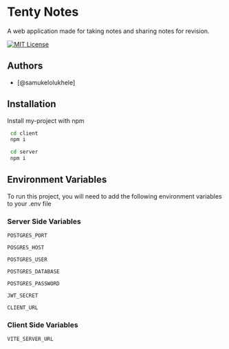 # Tenty Notes

A web application made for taking notes and sharing notes for revision.

[![MIT License](https://img.shields.io/badge/License-MIT-green.svg)](https://choosealicense.com/licenses/mit/)

## Authors

- [@samukelolukhele]

## Installation

Install my-project with npm

```bash
 cd client
 npm i
```

```bash
 cd server
 npm i
```

## Environment Variables

To run this project, you will need to add the following environment variables to your .env file

### Server Side Variables

`POSTGRES_PORT`

`POSGRES_HOST`

`POSTGRES_USER`

`POSTGRES_DATABASE`

`POSTGRES_PASSWORD`

`JWT_SECRET`

`CLIENT_URL`

### Client Side Variables

`VITE_SERVER_URL`
